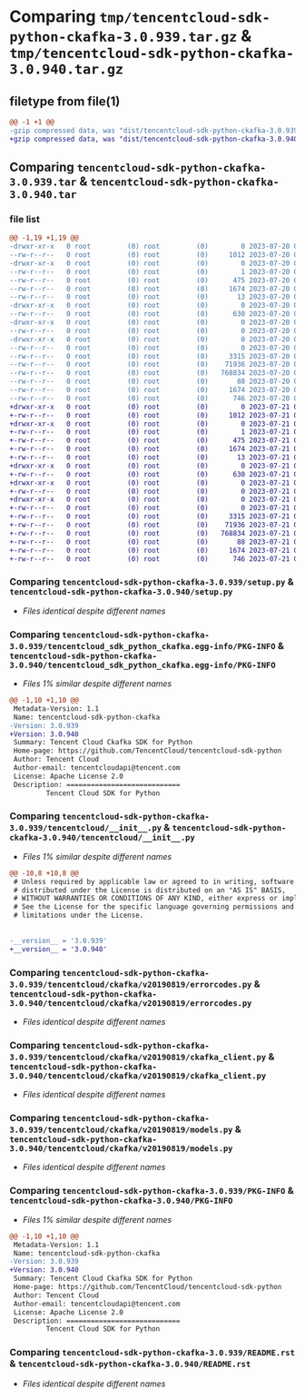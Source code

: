 # Comparing `tmp/tencentcloud-sdk-python-ckafka-3.0.939.tar.gz` & `tmp/tencentcloud-sdk-python-ckafka-3.0.940.tar.gz`

## filetype from file(1)

```diff
@@ -1 +1 @@
-gzip compressed data, was "dist/tencentcloud-sdk-python-ckafka-3.0.939.tar", last modified: Thu Jul 20 00:20:40 2023, max compression
+gzip compressed data, was "dist/tencentcloud-sdk-python-ckafka-3.0.940.tar", last modified: Fri Jul 21 00:25:34 2023, max compression
```

## Comparing `tencentcloud-sdk-python-ckafka-3.0.939.tar` & `tencentcloud-sdk-python-ckafka-3.0.940.tar`

### file list

```diff
@@ -1,19 +1,19 @@
-drwxr-xr-x   0 root         (0) root         (0)        0 2023-07-20 00:20:40.000000 tencentcloud-sdk-python-ckafka-3.0.939/
--rw-r--r--   0 root         (0) root         (0)     1012 2023-07-20 00:20:40.000000 tencentcloud-sdk-python-ckafka-3.0.939/setup.py
-drwxr-xr-x   0 root         (0) root         (0)        0 2023-07-20 00:20:40.000000 tencentcloud-sdk-python-ckafka-3.0.939/tencentcloud_sdk_python_ckafka.egg-info/
--rw-r--r--   0 root         (0) root         (0)        1 2023-07-20 00:20:40.000000 tencentcloud-sdk-python-ckafka-3.0.939/tencentcloud_sdk_python_ckafka.egg-info/dependency_links.txt
--rw-r--r--   0 root         (0) root         (0)      475 2023-07-20 00:20:40.000000 tencentcloud-sdk-python-ckafka-3.0.939/tencentcloud_sdk_python_ckafka.egg-info/SOURCES.txt
--rw-r--r--   0 root         (0) root         (0)     1674 2023-07-20 00:20:40.000000 tencentcloud-sdk-python-ckafka-3.0.939/tencentcloud_sdk_python_ckafka.egg-info/PKG-INFO
--rw-r--r--   0 root         (0) root         (0)       13 2023-07-20 00:20:40.000000 tencentcloud-sdk-python-ckafka-3.0.939/tencentcloud_sdk_python_ckafka.egg-info/top_level.txt
-drwxr-xr-x   0 root         (0) root         (0)        0 2023-07-20 00:20:40.000000 tencentcloud-sdk-python-ckafka-3.0.939/tencentcloud/
--rw-r--r--   0 root         (0) root         (0)      630 2023-07-20 00:20:40.000000 tencentcloud-sdk-python-ckafka-3.0.939/tencentcloud/__init__.py
-drwxr-xr-x   0 root         (0) root         (0)        0 2023-07-20 00:20:40.000000 tencentcloud-sdk-python-ckafka-3.0.939/tencentcloud/ckafka/
--rw-r--r--   0 root         (0) root         (0)        0 2023-07-20 00:20:40.000000 tencentcloud-sdk-python-ckafka-3.0.939/tencentcloud/ckafka/__init__.py
-drwxr-xr-x   0 root         (0) root         (0)        0 2023-07-20 00:20:40.000000 tencentcloud-sdk-python-ckafka-3.0.939/tencentcloud/ckafka/v20190819/
--rw-r--r--   0 root         (0) root         (0)        0 2023-07-20 00:20:40.000000 tencentcloud-sdk-python-ckafka-3.0.939/tencentcloud/ckafka/v20190819/__init__.py
--rw-r--r--   0 root         (0) root         (0)     3315 2023-07-20 00:20:40.000000 tencentcloud-sdk-python-ckafka-3.0.939/tencentcloud/ckafka/v20190819/errorcodes.py
--rw-r--r--   0 root         (0) root         (0)    71936 2023-07-20 00:20:40.000000 tencentcloud-sdk-python-ckafka-3.0.939/tencentcloud/ckafka/v20190819/ckafka_client.py
--rw-r--r--   0 root         (0) root         (0)   768834 2023-07-20 00:20:40.000000 tencentcloud-sdk-python-ckafka-3.0.939/tencentcloud/ckafka/v20190819/models.py
--rw-r--r--   0 root         (0) root         (0)       88 2023-07-20 00:20:40.000000 tencentcloud-sdk-python-ckafka-3.0.939/setup.cfg
--rw-r--r--   0 root         (0) root         (0)     1674 2023-07-20 00:20:40.000000 tencentcloud-sdk-python-ckafka-3.0.939/PKG-INFO
--rw-r--r--   0 root         (0) root         (0)      746 2023-07-20 00:20:40.000000 tencentcloud-sdk-python-ckafka-3.0.939/README.rst
+drwxr-xr-x   0 root         (0) root         (0)        0 2023-07-21 00:25:34.000000 tencentcloud-sdk-python-ckafka-3.0.940/
+-rw-r--r--   0 root         (0) root         (0)     1012 2023-07-21 00:25:34.000000 tencentcloud-sdk-python-ckafka-3.0.940/setup.py
+drwxr-xr-x   0 root         (0) root         (0)        0 2023-07-21 00:25:34.000000 tencentcloud-sdk-python-ckafka-3.0.940/tencentcloud_sdk_python_ckafka.egg-info/
+-rw-r--r--   0 root         (0) root         (0)        1 2023-07-21 00:25:34.000000 tencentcloud-sdk-python-ckafka-3.0.940/tencentcloud_sdk_python_ckafka.egg-info/dependency_links.txt
+-rw-r--r--   0 root         (0) root         (0)      475 2023-07-21 00:25:34.000000 tencentcloud-sdk-python-ckafka-3.0.940/tencentcloud_sdk_python_ckafka.egg-info/SOURCES.txt
+-rw-r--r--   0 root         (0) root         (0)     1674 2023-07-21 00:25:34.000000 tencentcloud-sdk-python-ckafka-3.0.940/tencentcloud_sdk_python_ckafka.egg-info/PKG-INFO
+-rw-r--r--   0 root         (0) root         (0)       13 2023-07-21 00:25:34.000000 tencentcloud-sdk-python-ckafka-3.0.940/tencentcloud_sdk_python_ckafka.egg-info/top_level.txt
+drwxr-xr-x   0 root         (0) root         (0)        0 2023-07-21 00:25:34.000000 tencentcloud-sdk-python-ckafka-3.0.940/tencentcloud/
+-rw-r--r--   0 root         (0) root         (0)      630 2023-07-21 00:25:34.000000 tencentcloud-sdk-python-ckafka-3.0.940/tencentcloud/__init__.py
+drwxr-xr-x   0 root         (0) root         (0)        0 2023-07-21 00:25:34.000000 tencentcloud-sdk-python-ckafka-3.0.940/tencentcloud/ckafka/
+-rw-r--r--   0 root         (0) root         (0)        0 2023-07-21 00:25:34.000000 tencentcloud-sdk-python-ckafka-3.0.940/tencentcloud/ckafka/__init__.py
+drwxr-xr-x   0 root         (0) root         (0)        0 2023-07-21 00:25:34.000000 tencentcloud-sdk-python-ckafka-3.0.940/tencentcloud/ckafka/v20190819/
+-rw-r--r--   0 root         (0) root         (0)        0 2023-07-21 00:25:34.000000 tencentcloud-sdk-python-ckafka-3.0.940/tencentcloud/ckafka/v20190819/__init__.py
+-rw-r--r--   0 root         (0) root         (0)     3315 2023-07-21 00:25:34.000000 tencentcloud-sdk-python-ckafka-3.0.940/tencentcloud/ckafka/v20190819/errorcodes.py
+-rw-r--r--   0 root         (0) root         (0)    71936 2023-07-21 00:25:34.000000 tencentcloud-sdk-python-ckafka-3.0.940/tencentcloud/ckafka/v20190819/ckafka_client.py
+-rw-r--r--   0 root         (0) root         (0)   768834 2023-07-21 00:25:34.000000 tencentcloud-sdk-python-ckafka-3.0.940/tencentcloud/ckafka/v20190819/models.py
+-rw-r--r--   0 root         (0) root         (0)       88 2023-07-21 00:25:34.000000 tencentcloud-sdk-python-ckafka-3.0.940/setup.cfg
+-rw-r--r--   0 root         (0) root         (0)     1674 2023-07-21 00:25:34.000000 tencentcloud-sdk-python-ckafka-3.0.940/PKG-INFO
+-rw-r--r--   0 root         (0) root         (0)      746 2023-07-21 00:25:34.000000 tencentcloud-sdk-python-ckafka-3.0.940/README.rst
```

### Comparing `tencentcloud-sdk-python-ckafka-3.0.939/setup.py` & `tencentcloud-sdk-python-ckafka-3.0.940/setup.py`

 * *Files identical despite different names*

### Comparing `tencentcloud-sdk-python-ckafka-3.0.939/tencentcloud_sdk_python_ckafka.egg-info/PKG-INFO` & `tencentcloud-sdk-python-ckafka-3.0.940/tencentcloud_sdk_python_ckafka.egg-info/PKG-INFO`

 * *Files 1% similar despite different names*

```diff
@@ -1,10 +1,10 @@
 Metadata-Version: 1.1
 Name: tencentcloud-sdk-python-ckafka
-Version: 3.0.939
+Version: 3.0.940
 Summary: Tencent Cloud Ckafka SDK for Python
 Home-page: https://github.com/TencentCloud/tencentcloud-sdk-python
 Author: Tencent Cloud
 Author-email: tencentcloudapi@tencent.com
 License: Apache License 2.0
 Description: ============================
         Tencent Cloud SDK for Python
```

### Comparing `tencentcloud-sdk-python-ckafka-3.0.939/tencentcloud/__init__.py` & `tencentcloud-sdk-python-ckafka-3.0.940/tencentcloud/__init__.py`

 * *Files 1% similar despite different names*

```diff
@@ -10,8 +10,8 @@
 # Unless required by applicable law or agreed to in writing, software
 # distributed under the License is distributed on an "AS IS" BASIS,
 # WITHOUT WARRANTIES OR CONDITIONS OF ANY KIND, either express or implied.
 # See the License for the specific language governing permissions and
 # limitations under the License.
 
 
-__version__ = '3.0.939'
+__version__ = '3.0.940'
```

### Comparing `tencentcloud-sdk-python-ckafka-3.0.939/tencentcloud/ckafka/v20190819/errorcodes.py` & `tencentcloud-sdk-python-ckafka-3.0.940/tencentcloud/ckafka/v20190819/errorcodes.py`

 * *Files identical despite different names*

### Comparing `tencentcloud-sdk-python-ckafka-3.0.939/tencentcloud/ckafka/v20190819/ckafka_client.py` & `tencentcloud-sdk-python-ckafka-3.0.940/tencentcloud/ckafka/v20190819/ckafka_client.py`

 * *Files identical despite different names*

### Comparing `tencentcloud-sdk-python-ckafka-3.0.939/tencentcloud/ckafka/v20190819/models.py` & `tencentcloud-sdk-python-ckafka-3.0.940/tencentcloud/ckafka/v20190819/models.py`

 * *Files identical despite different names*

### Comparing `tencentcloud-sdk-python-ckafka-3.0.939/PKG-INFO` & `tencentcloud-sdk-python-ckafka-3.0.940/PKG-INFO`

 * *Files 1% similar despite different names*

```diff
@@ -1,10 +1,10 @@
 Metadata-Version: 1.1
 Name: tencentcloud-sdk-python-ckafka
-Version: 3.0.939
+Version: 3.0.940
 Summary: Tencent Cloud Ckafka SDK for Python
 Home-page: https://github.com/TencentCloud/tencentcloud-sdk-python
 Author: Tencent Cloud
 Author-email: tencentcloudapi@tencent.com
 License: Apache License 2.0
 Description: ============================
         Tencent Cloud SDK for Python
```

### Comparing `tencentcloud-sdk-python-ckafka-3.0.939/README.rst` & `tencentcloud-sdk-python-ckafka-3.0.940/README.rst`

 * *Files identical despite different names*

